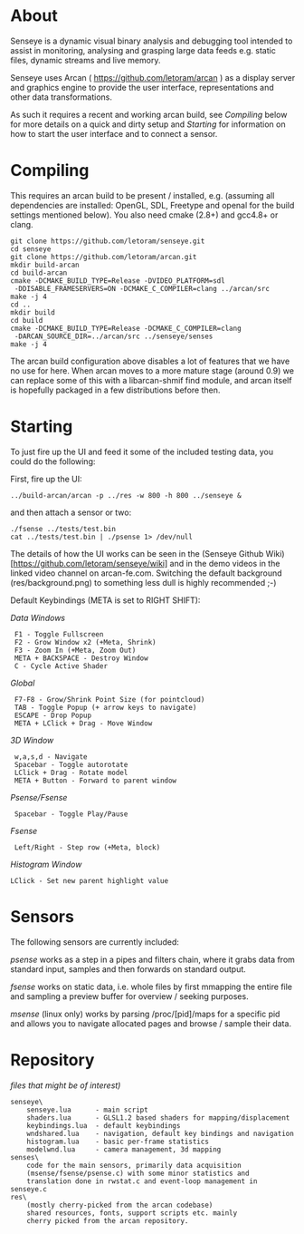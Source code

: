 About
=====

Senseye is a dynamic visual binary analysis and debugging tool intended to
assist in monitoring, analysing and grasping large data feeds e.g. static
files, dynamic streams and live memory.

Senseye uses Arcan ( https://github.com/letoram/arcan ) as a display server
and graphics engine to provide the user interface, representations and
other data transformations.

As such it requires a recent and working arcan build, see _Compiling_ below
for more details on a quick and dirty setup and _Starting_ for information
on how to start the user interface and to connect a sensor.

Compiling
=====

This requires an arcan build to be present / installed, e.g. (assuming all
dependencies are installed: OpenGL, SDL, Freetype and openal for the build
settings mentioned below). You also need cmake (2.8+) and gcc4.8+ or clang.

    git clone https://github.com/letoram/senseye.git
    cd senseye
    git clone https://github.com/letoram/arcan.git
    mkdir build-arcan
    cd build-arcan
    cmake -DCMAKE_BUILD_TYPE=Release -DVIDEO_PLATFORM=sdl
     -DDISABLE_FRAMESERVERS=ON -DCMAKE_C_COMPILER=clang ../arcan/src
    make -j 4
    cd ..
    mkdir build
    cd build
    cmake -DCMAKE_BUILD_TYPE=Release -DCMAKE_C_COMPILER=clang
     -DARCAN_SOURCE_DIR=../arcan/src ../senseye/senses
    make -j 4

The arcan build configuration above disables a lot of features that we have
no use for here. When arcan moves to a more mature stage (around 0.9) we can
replace some of this with a libarcan-shmif find module, and arcan itself is
hopefully packaged in a few distributions before then.

Starting
=====

To just fire up the UI and feed it some of the included testing data,
you could do the following:

First, fire up the UI:

    ../build-arcan/arcan -p ../res -w 800 -h 800 ../senseye &

and then attach a sensor or two:

    ./fsense ../tests/test.bin
    cat ../tests/test.bin | ./psense 1> /dev/null

The details of how the UI works can be seen in the 
(Senseye Github Wiki)[https://github.com/letoram/senseye/wiki] and in the
demo videos in the linked video channel on arcan-fe.com. Switching the default
background (res/background.png) to something less dull is highly recommended ;-)

Default Keybindings (META is set to RIGHT SHIFT):

_Data Windows_

     F1 - Toggle Fullscreen
     F2 - Grow Window x2 (+Meta, Shrink)
     F3 - Zoom In (+Meta, Zoom Out)
     META + BACKSPACE - Destroy Window
     C - Cycle Active Shader

_Global_

     F7-F8 - Grow/Shrink Point Size (for pointcloud)
     TAB - Toggle Popup (+ arrow keys to navigate)
     ESCAPE - Drop Popup
     META + LClick + Drag - Move Window

_3D Window_

     w,a,s,d - Navigate
     Spacebar - Toggle autorotate
     LClick + Drag - Rotate model
     META + Button - Forward to parent window

_Psense/Fsense_

     Spacebar - Toggle Play/Pause

_Fsense_

     Left/Right - Step row (+Meta, block)

_Histogram Window_

    LClick - Set new parent highlight value

Sensors
=====

The following sensors are currently included:

_psense_ works as a step in a pipes and filters chain, where it grabs data
from standard input, samples and then forwards on standard output.

_fsense_ works on static data, i.e. whole files by first mmapping the entire
file and sampling a preview buffer for overview / seeking purposes.

_msense_ (linux only) works by parsing /proc/[pid]/maps for a specific pid
and allows you to navigate allocated pages and browse / sample their data.

Repository
=====

_files that might be of interest)_

    senseye\
        senseye.lua      - main script
        shaders.lua      - GLSL1.2 based shaders for mapping/displacement
        keybindings.lua  - default keybindings
        wndshared.lua    - navigation, default key bindings and navigation
        histogram.lua    - basic per-frame statistics
        modelwnd.lua     - camera management, 3d mapping
    senses\
        code for the main sensors, primarily data acquisition
        (msense/fsense/psense.c) with some minor statistics and
        translation done in rwstat.c and event-loop management in senseye.c
    res\ 
        (mostly cherry-picked from the arcan codebase)
        shared resources, fonts, support scripts etc. mainly
        cherry picked from the arcan repository.
